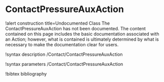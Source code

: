 <!-- MOOSE Documentation Stub: Remove this when content is added. -->

# ContactPressureAuxAction

!alert construction title=Undocumented Class
The ContactPressureAuxAction has not been documented. The content contained on this page
includes the basic documentation associated with an Action; however, what is contained is
ultimately determined by what is necessary to make the documentation clear for users.

!syntax description /Contact/ContactPressureAuxAction

!syntax parameters /Contact/ContactPressureAuxAction

!bibtex bibliography
